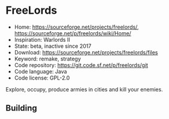 # FreeLords

- Home: https://sourceforge.net/projects/freelords/, https://sourceforge.net/p/freelords/wiki/Home/
- Inspiration: Warlords II
- State: beta, inactive since 2017
- Download: https://sourceforge.net/projects/freelords/files
- Keyword: remake, strategy
- Code repository: https://git.code.sf.net/p/freelords/git
- Code language: Java
- Code license: GPL-2.0

Explore, occupy, produce armies in cities and kill your enemies.

## Building

